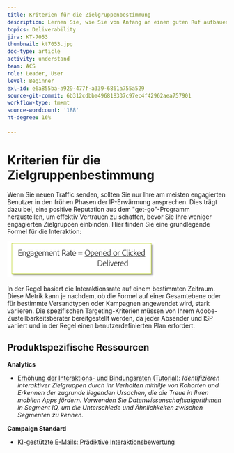 ```yaml
---
title: Kriterien für die Zielgruppenbestimmung
description: Lernen Sie, wie Sie von Anfang an einen guten Ruf aufbauen, um effektiv Vertrauen zu schaffen, bevor Sie Ihre weniger engagierten Zielgruppen ansprechen.
topics: Deliverability
jira: KT-7053
thumbnail: kt7053.jpg
doc-type: article
activity: understand
team: ACS
role: Leader, User
level: Beginner
exl-id: e6a855ba-a929-477f-a339-6861a755a529
source-git-commit: 6b312cdbba496818337c97ec4f42962aea757901
workflow-type: tm+mt
source-wordcount: '188'
ht-degree: 16%

---
```


# Kriterien für die Zielgruppenbestimmung

Wenn Sie neuen Traffic senden, sollten Sie nur Ihre am meisten engagierten Benutzer in den frühen Phasen der IP-Erwärmung ansprechen. Dies trägt dazu bei, eine positive Reputation aus dem &quot;get-go&quot;-Programm herzustellen, um effektiv Vertrauen zu schaffen, bevor Sie Ihre weniger engagierten Zielgruppen einbinden. Hier finden Sie eine grundlegende Formel für die Interaktion:

![Formel für Interaktion](../assets/formula-for-enagement.png)

In der Regel basiert die Interaktionsrate auf einem bestimmten Zeitraum. Diese Metrik kann je nachdem, ob die Formel auf einer Gesamtebene oder für bestimmte Versandtypen oder Kampagnen angewendet wird, stark variieren. Die spezifischen Targeting-Kriterien müssen von Ihrem Adobe-Zustellbarkeitsberater bereitgestellt werden, da jeder Absender und ISP variiert und in der Regel einen benutzerdefinierten Plan erfordert.

## Produktspezifische Ressourcen

**Analytics**

* [Erhöhung der Interaktions- und Bindungsraten (Tutorial)](https://experienceleague.adobe.com/docs/analytics-learn/tutorials/mobile-app-analytics/measuring-mobile-analytics/how-to-increase-engagement-and-retention-rates.html?lang=en#mobile-app-analytics): *Identifizieren interaktiver Zielgruppen durch ihr Verhalten mithilfe von Kohorten und Erkennen der zugrunde liegenden Ursachen, die die Treue in Ihren mobilen Apps fördern. Verwenden Sie Datenwissenschaftsalgorithmen in Segment IQ, um die Unterschiede und Ähnlichkeiten zwischen Segmenten zu kennen.*

**Campaign Standard**

* [KI-gestützte E-Mails: Prädiktive Interaktionsbewertung](https://experienceleague.adobe.com/docs/campaign-standard/using/testing-and-sending/preparing-and-testing-messages/predictive.html#predictive-scoring)
